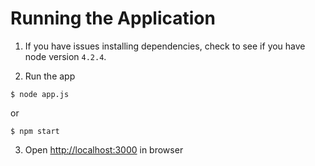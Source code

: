# Running the Application

1. If you have issues installing dependencies, check to see if you have node version `4.2.4`.

2. Run the app

  ```
  $ node app.js
  ```
  or
  ```
  $ npm start
  ```

3. Open [http://localhost:3000](http://localhost:3000) in browser
